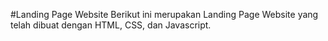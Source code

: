 #Landing Page Website
Berikut ini merupakan Landing Page Website yang telah dibuat dengan HTML, CSS, dan Javascript.
